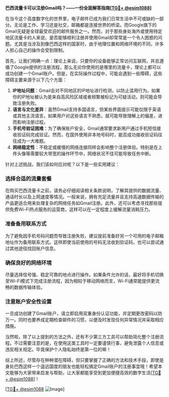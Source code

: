 **巴西流量卡可以注册Gmail吗？——一份全面解答指南[[TG💪+ @esim1088](https://t.me/s/esim1088)]**

在当今这个高度数字化的世界里，电子邮件已成为我们日常生活中不可或缺的一部分。无论是工作、学习还是社交，邮箱都是连接世界的桥梁。而Google旗下的Gmail无疑是全球最受欢迎的邮件服务之一。然而，对于那些身处海外或使用特定地区流量卡的人来说，是否能够顺利注册并使用Gmail却常常是一个令人困惑的问题。尤其是当涉及到像巴西这样的国家时，由于地理位置和网络环境的不同，许多人担心自己的操作会受到限制。

首先，让我们明确一点：理论上来说，只要你的设备能够正常访问互联网，并且遵循了Google提供的注册流程，那么无论你使用的是哪里的流量卡，理论上都可以成功创建一个Gmail账户。但是，在实际操作过程中，可能会遇到一些障碍，这些障碍主要来源于以下几个方面：

1. **IP地址问题**：Gmail会对不同地区的IP地址进行检测，以防止滥用行为。如果你的IP地址被认为是来自高风险区域或者频繁被标记为可疑活动，则可能会导致注册失败。
2. **语言与文化差异**：虽然Gmail支持多国语言，但某些界面提示可能仅限于英语或其他主流语言。如果用户对这些语言不熟悉，就可能导致理解上的偏差，进而影响注册过程。
3. **手机号验证困难**：为了确保账户安全，Gmail通常要求新用户通过手机短信接收验证码完成验证。然而，在国外使用非本地号码时，能否成功接收验证码往往成为一大难题。
4. **网络稳定性**：不稳定或缓慢的网络连接同样会影响整个注册体验。特别是在上传头像等需要较大带宽的操作环节中，网络状况不佳可能导致任务中断。

针对上述挑战，我们该如何应对呢？以下是一些实用建议：

### 选择合适的流量套餐
在购买巴西流量卡之前，请务必仔细阅读相关条款说明，了解其提供的数据流量、通话时长以及上网速度等情况。一般来说，拥有充足流量并且支持高速数据传输的产品更适合用来处理复杂的网络任务如Gmail注册。此外，还可以考虑寻找那些提供免费Wi-Fi热点服务的运营商，这样可以在一定程度上缓解流量消耗压力。

### 准备备用联系方式
为了避免因手机号码问题而导致注册失败，建议提前准备好另一个可用的电子邮箱地址作为备用联系方式。这样即使当前使用的号码无法收到验证码，也可以尝试通过其他途径找回账户信息。

### 确保良好的网络环境
尽量选择信号强、稳定可靠的地点进行操作。如果条件允许的话，最好将手机切换至Wi-Fi模式下完成注册流程，因为相较于移动网络而言，Wi-Fi通常能提供更流畅的数据传输体验。

### 注意账户安全性设置
一旦成功创建了Gmail账户，请立即启用双重身份认证功能，并定期更改密码以防万一。同时也要养成定期检查邮件的习惯，以便及时发现任何异常情况并采取相应措施。

当然啦，除了以上提到的方法之外，还有不少第三方工具可以帮助简化整个注册流程。不过需要注意的是，在使用这类工具时一定要谨慎行事，避免泄露个人信息或违反相关规定。毕竟保护个人隐私始终是第一位的嘛！

综上所述，尽管存在种种潜在障碍，但只要掌握了正确的方法和技术手段，即使是身处巴西这样一个遥远国度的朋友也能轻松搞定Gmail账户的注册事宜哦！希望本文能够为大家带来启发与帮助，让大家都能享受到更加便捷高效的数字生活[[TG💪+ @esim1088](https://t.me/s/esim1088)]！

[[TG💪+ @esim1088](https://t.me/s/esim1088) ![Image](https://i.postimg.cc/4NQfJmqS/Snipaste-2025-05-13-00-14-12.png)]